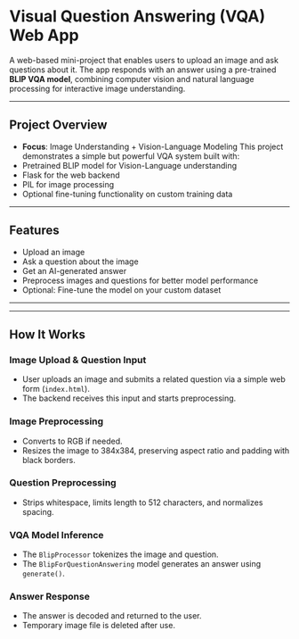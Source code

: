 # Visual Question Answering (VQA) Web App

A web-based mini-project that enables users to upload an image and ask questions about it. The app responds with an answer using a pre-trained **BLIP VQA model**, combining computer vision and natural language processing for interactive image understanding.

---

## Project Overview

- **Focus**: Image Understanding + Vision-Language Modeling
 This project demonstrates a simple but powerful VQA system built with:
- Pretrained BLIP model for Vision-Language understanding
- Flask for the web backend
- PIL for image processing
- Optional fine-tuning functionality on custom training data

---

## Features

* Upload an image  
* Ask a question about the image  
* Get an AI-generated answer  
* Preprocess images and questions for better model performance  
* Optional: Fine-tune the model on your custom dataset  

---

---


##  How It Works

###  Image Upload & Question Input
- User uploads an image and submits a related question via a simple web form (`index.html`).
- The backend receives this input and starts preprocessing.

###  Image Preprocessing
- Converts to RGB if needed.
- Resizes the image to 384x384, preserving aspect ratio and padding with black borders.

###  Question Preprocessing
- Strips whitespace, limits length to 512 characters, and normalizes spacing.

###  VQA Model Inference
- The `BlipProcessor` tokenizes the image and question.
- The `BlipForQuestionAnswering` model generates an answer using `generate()`.

###  Answer Response
- The answer is decoded and returned to the user.
- Temporary image file is deleted after use.

